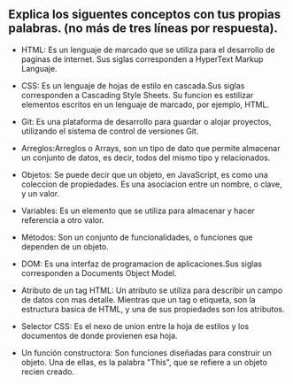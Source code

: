 ## Explica los siguentes conceptos con tus propias palabras. (no más de tres líneas por respuesta).

* HTML: Es un lenguaje de marcado que se utiliza para el desarrollo de paginas de internet. Sus siglas corresponden a HyperText Markup Languaje.

* CSS: Es un lenguaje de hojas de estilo en cascada.Sus siglas corresponden a Cascading Style Sheets. Su funcion es estilizar elementos escritos en un lenguaje de marcado, por ejemplo, HTML.

* Git: Es una plataforma de desarrollo para guardar o alojar proyectos, utilizando el sistema de control de versiones Git.

* Arreglos:Arreglos o Arrays, son un tipo de dato que permite almacenar un conjunto de datos, es decir, todos del mismo tipo y relacionados.

* Objetos: Se puede decir que un objeto, en JavaScript, es como una coleccion de propiedades. Es una asociacion entre un nombre, o clave, y un valor.

* Variables: Es un elemento que se utiliza para almacenar y hacer referencia a otro valor.

* Métodos: Son un conjunto de funcionalidades, o funciones que dependen de un objeto.

* DOM: Es una interfaz de programacion de aplicaciones.Sus siglas corresponden a Documents Object Model. 

* Atributo de un tag HTML: Un atributo se utiliza para describir un campo de datos con mas detalle. Mientras que un tag o etiqueta, son la estructura basica de HTML, y una de sus propiedades son los atributos.

* Selector CSS: Es el nexo de union entre la hoja de estilos y los documentos de donde provienen esa hoja.

* Un función constructora: Son funciones diseñadas para construir un objeto. Una de ellas, es la palabra "This", que se refiere a un objeto recien creado.

